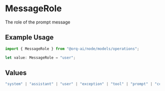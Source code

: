 # MessageRole

The role of the prompt message

## Example Usage

```typescript
import { MessageRole } from "@orq-ai/node/models/operations";

let value: MessageRole = "user";
```

## Values

```typescript
"system" | "assistant" | "user" | "exception" | "tool" | "prompt" | "correction" | "expected_output"
```